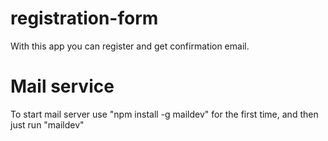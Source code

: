 # registration-form

With this app you can register and get confirmation email.

# Mail service

To start mail server use "npm install -g maildev" for the first time, and then just run "maildev"
